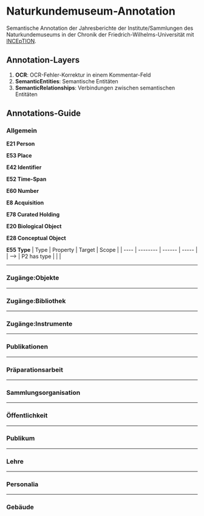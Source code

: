 # Naturkundemuseum-Annotation
Semantische Annotation der Jahresberichte der Institute/Sammlungen des Naturkundemuseums in der Chronik der Friedrich-Wilhelms-Universität mit [INCEpTION](https://inception-project.github.io).

## Annotation-Layers
1. **OCR**: OCR-Fehler-Korrektur in einem Kommentar-Feld
2. **SemanticEntities**: Semantische Entitäten
3. **SemanticRelationships**: Verbindungen zwischen semantischen Entitäten

## Annotations-Guide


### Allgemein

**E21 Person**

**E53 Place**

**E42 Identifier**

**E52 Time-Span**

**E60 Number**

**E8 Acquisition**

**E78 Curated Holding**

**E20 Biological Object**

**E28 Conceptual Object**

**E55 Type**
| Type | Property | Target | Scope |
| ---- | -------- | ------ | ----- |
| --> | P2 has type |  |  |




---
### Zugänge:Objekte



---
### Zugänge:Bibliothek

---
### Zugänge:Instrumente

---
### Publikationen

---
### Präparationsarbeit

---
### Sammlungsorganisation

---
### Öffentlichkeit

---
### Publikum

---
### Lehre

---
### Personalia

---
### Gebäude


